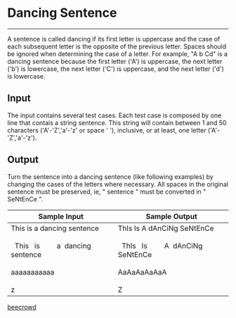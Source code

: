 # Dancing Sentence

---

A sentence is called dancing if its first letter is uppercase and the case of each subsequent letter is the opposite of the previous letter. Spaces should be ignored when determining the case of a letter. For example, "A b Cd" is a dancing sentence because the first letter ('A') is uppercase, the next letter ('b') is lowercase, the next letter ('C') is uppercase, and the next letter ('d') is lowercase.

## Input

The input contains several test cases. Each test case is composed by one line that contais a string sentence. This string will contain between 1 and 50 characters ('A'-'Z','a'-'z' or space ' '), inclusive, or at least, one letter ('A'-'Z','a'-'z').

## Output

Turn the sentence into a dancing sentence (like following examples) by changing the cases of the letters where necessary. All spaces in the original sentence must be preserved, ie, " sentence " must be converted in " SeNtEnCe ".

| Sample Input                                                                                              | Sample Output                                                                                             |
| --------------------------------------------------------------------------------------------------------- | --------------------------------------------------------------------------------------------------------- |
| This is a dancing sentence<br><br>  This   is         a  dancing   sentence  <br><br>aaaaaaaaaaa<br><br>z | ThIs Is A dAnCiNg SeNtEnCe<br><br>  ThIs   Is         A  dAnCiNg   SeNtEnCe  <br><br>AaAaAaAaAaA<br><br>Z |

[beecrowd](https://www.beecrowd.com.br/judge/en/problems/view/1234)
